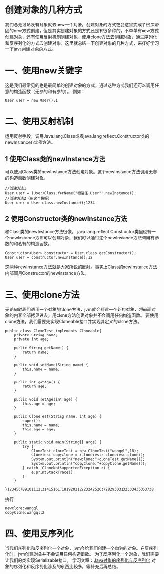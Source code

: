# 创建对象的几种方式



我们总是讨论没有对象就去new一个对象，创建对象的方式在我这里变成了根深蒂固的new方式创建，但是其实创建对象的方式还是有很多种的，不单单有new方式创建对象，还有使用反射机制创建对象，使用clone方法去创建对象，通过序列化和反序列化的方式去创建对象。这里就总结一下创建对象的几种方式，来好好学习一下java创建对象的方式。

# **一、使用new关键字**

这是我们最常见的也是最简单的创建对象的方式，通过这种方式我们还可以调用任意的构造函数（无参的和有参的）。
例如：

```
User user = new User();1
```

# **二、使用反射机制**

运用反射手段，调用Java.lang.Class或者java.lang.reflect.Constructor类的newInstance()实例方法。

## **1 使用Class类的newInstance方法**

可以使用Class类的newInstance方法创建对象。这个newInstance方法调用无参的构造函数创建对象。

```
//创建方法1
User user = (User)Class.forName("根路径.User").newInstance();　
//创建方法2（用这个最好）
User user = User.class.newInstance();1234
```

## **2 使用Constructor类的newInstance方法**

和Class类的newInstance方法很像， java.lang.reflect.Constructor类里也有一个newInstance方法可以创建对象。我们可以通过这个newInstance方法调用有参数的和私有的构造函数。

```
Constructor<User> constructor = User.class.getConstructor();
User user = constructor.newInstance();12
```

这两种newInstance方法就是大家所说的反射。事实上Class的newInstance方法内部调用Constructor的newInstance方法。

# **三、使用clone方法**

无论何时我们调用一个对象的clone方法，jvm就会创建一个新的对象，将前面对象的内容全部拷贝进去。用clone方法创建对象并不会调用任何构造函数。
要使用clone方法，我们需要先实现Cloneable接口并实现其定义的clone方法。

```
public class CloneTest implements Cloneable{
    private String name;  
    private int age; 

    public String getName() {
        return name;
    }

    public void setName(String name) {
        this.name = name;
    }

    public int getAge() {
        return age;
    }

    public void setAge(int age) {
        this.age = age;
    }

    public CloneTest(String name, int age) {
        super();
        this.name = name;
        this.age = age;
    }

    public static void main(String[] args) {
        try {
            CloneTest cloneTest = new CloneTest("wangql",18);
            CloneTest copyClone = (CloneTest) cloneTest.clone();
            System.out.println("newclone:"+cloneTest.getName());
            System.out.println("copyClone:"+copyClone.getName());
        } catch (CloneNotSupportedException e) {
            e.printStackTrace();
        }
    }

}1234567891011121314151617181920212223242526272829303132333435363738
```

执行

```
newclone:wangql
copyClone:wangql12
```

# **四、使用反序列化**

当我们序列化和反序列化一个对象，jvm会给我们创建一个单独的对象。在反序列化时，jvm创建对象并不会调用任何构造函数。
为了反序列化一个对象，我们需要让我们的类实现Serializable接口。
学习文章：[Java对象的序列化与反序列化](http://www.importnew.com/17964.html)
对象的序列化和反序列化涉及的东西比较多，等补充后再总结。